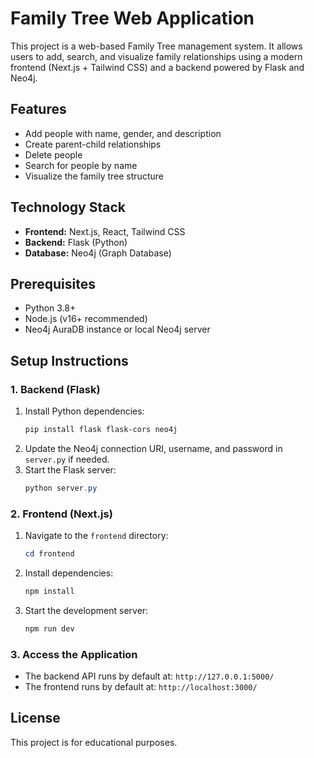 # Family Tree Web Application

This project is a web-based Family Tree management system. It allows users to add, search, and visualize family relationships using a modern frontend (Next.js + Tailwind CSS) and a backend powered by Flask and Neo4j.

## Features
- Add people with name, gender, and description
- Create parent-child relationships
- Delete people
- Search for people by name
- Visualize the family tree structure

## Technology Stack
- **Frontend:** Next.js, React, Tailwind CSS
- **Backend:** Flask (Python)
- **Database:** Neo4j (Graph Database)


## Prerequisites
- Python 3.8+
- Node.js (v16+ recommended)
- Neo4j AuraDB instance or local Neo4j server

## Setup Instructions

### 1. Backend (Flask)
1. Install Python dependencies:
   ```powershell
   pip install flask flask-cors neo4j
   ```
2. Update the Neo4j connection URI, username, and password in `server.py` if needed.
3. Start the Flask server:
   ```powershell
   python server.py
   ```

### 2. Frontend (Next.js)
1. Navigate to the `frontend` directory:
   ```powershell
   cd frontend
   ```
2. Install dependencies:
   ```powershell
   npm install
   ```
3. Start the development server:
   ```powershell
   npm run dev
   ```

### 3. Access the Application
- The backend API runs by default at: `http://127.0.0.1:5000/`
- The frontend runs by default at: `http://localhost:3000/`

## License
This project is for educational purposes.
